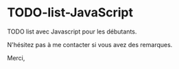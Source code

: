 # TODO-list-JavaScript

TODO list avec Javascript pour les débutants.

N'hésitez pas à me contacter si vous avez des remarques.

Merci,
